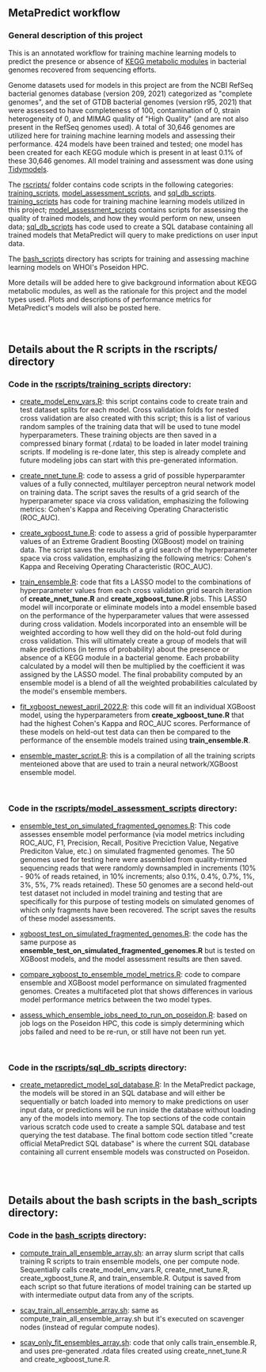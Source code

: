## MetaPredict workflow

### General description of this project

This is an annotated workflow for training machine learning models to predict the presence or absence of [KEGG metabolic modules](https://www.genome.jp/kegg/module.html) in bacterial genomes recovered from sequencing efforts.

Genome datasets used for models in this project are from the NCBI RefSeq bacterial genomes database (version 209, 2021) categorized as "complete genomes", and the set of GTDB bacterial genomes (version r95, 2021) that were assessed to have completeness of 100, contamination of 0, strain heterogeneity of 0, and MIMAG quality of "High Quality" (and are not also present in the RefSeq genomes used). A total of 30,646 genomes are utilized here for training machine learning models and assessing their performance. 424 models have been trained and tested; one model has been created for each KEGG module which is present in at least 0.1% of these 30,646 genomes. All model training and assessment was done using [Tidymodels](https://www.tidymodels.org/).

The [rscripts/](rscripts) folder contains code scripts in the following categories: [training_scripts](rscripts/training_scripts), [model_assessment_scripts](rscripts/model_assessment_scripts), and [sql_db_scripts](rscripts/sql_db_scripts). [training_scripts](rscripts/training_scripts) has code for training machine learning models utilized in this project; [model_assessment_scripts](rscripts/model_assessment_scripts) contains scripts for assessing the quality of trained models, and how they would perform on new, unseen data; [sql_db_scripts](rscripts/sql_db_scripts) has code used to create a SQL database containing all trained models that MetaPredict will query to make predictions on user input data.

The [bash_scripts](bash_scripts/) directory has scripts for training and assessing machine learning models on WHOI's Poseidon HPC.

More details will be added here to give background information about KEGG metabolic modules, as well as the rationale for this project and the model types used. Plots and descriptions of performance metrics for MetaPredict's models will also be posted here.
<br>  
<br>  

## Details about the R scripts in the rscripts/ directory

### Code in the [rscripts/training_scripts](rscripts/training_scripts) directory:
  - [create_model_env_vars.R](rscripts/training_scripts/create_model_env_vars.R): this script contains code to create train and test dataset splits for each model. Cross validation folds for nested cross validation are also created with this script; this is a list of various random samples of the training data that will be used to tune model hyperparameters. These training objects are then saved in a compressed binary format (.rdata) to be loaded in later model training scripts. If modeling is re-done later, this step is already complete and future modeling jobs can start with this pre-generated information.
 
  - [create_nnet_tune.R](rscripts/training_scripts/create_nnet_tune.R): code to assess a grid of possible hyperparamter values of a fully connected, multilayer perceptron neural network model on training data. The script saves the results of a grid search of the hyperparameter space via cross validation, emphasizing the following metrics: Cohen's Kappa and Receiving Operating Characteristic (ROC_AUC).
 
  - [create_xgboost_tune.R](rscripts/training_scripts/create_xgboost_tune.R): code to assess a grid of possible hyperparamter values of an Extreme Gradient Boosting (XGBoost) model on training data. The script saves the results of a grid search of the hyperparameter space via cross validation, emphasizing the following metrics: Cohen's Kappa and Receiving Operating Characteristic (ROC_AUC).
 
  - [train_ensemble.R](rscripts/training_scripts/train_ensemble.R): code that fits a LASSO model to the combinations of hyperparameter values from each cross validation grid search iteration of **create_nnet_tune.R** and **create_xgboost_tune.R** jobs. This LASSO model will incorporate or eliminate models into a model ensemble based on the performance of the hyperparameter values that were assessed during cross validation. Models incorporated into an ensemble will be weighted according to how well they did on the hold-out fold during cross validation. This will ultimately create a group of models that will make predictions (in terms of probability) about the presence or absence of a KEGG module in a bacterial genome. Each probability calculated by a model will then be multiplied by the coefficient it was assigned by the LASSO model. The final probability computed by an ensemble model is a blend of all the weighted probabilities calculated by the model's ensemble members.
 
  - [fit_xgboost_newest_april_2022.R](rscripts/training_scripts/fit_xgboost_newest_april_2022.R): this code will fit an individual XGBoost model, using the hyperparameters from **create_xgboost_tune.R** that had the highest Cohen's Kappa and ROC_AUC scores. Performance of these models on held-out test data can then be compared to the performance of the ensemble models trained using **train_ensemble.R**.
 
  - [ensemble_master_script.R](rscripts/training_scripts/ensemble_master_script.R): this is a compilation of all the training scripts menteioned above that are used to train a neural network/XGBoost ensemble model.
<br>  

### Code in the [rscripts/model_assessment_scripts](rscripts/model_assessment_scripts) directory:
- [ensemble_test_on_simulated_fragmented_genomes.R](rscripts/model_assessment_scripts/ensemble_test_on_simulated_fragmented_genomes.R): This code assesses ensemble model performance (via model metrics including ROC_AUC, F1, Precision, Recall, Positive Preciction Value, Negative Prediciton Value, etc.) on simulated fragmented genomes. The 50 genomes used for testing here were assembled from quality-trimmed sequencing reads that were randomly downsampled in increments (10% - 90% of reads retained, in 10% increments; also 0.1%, 0.4%, 0.7%, 1%, 3%, 5%, 7% reads retained). These 50 genomes are a second held-out test dataset not included in model training and testing that are specifically for this purpose of testing models on simulated genomes of which only fragments have been recovered. The script saves the results of these model assessments.

- [xgboost_test_on_simulated_fragmented_genomes.R](rscripts/model_assessment_scripts/xgboost_test_on_simulated_fragmented_genomes.R): the code has the same purpose as **ensemble_test_on_simulated_fragmented_genomes.R** but is tested on XGBoost models, and the model assessment results are then saved.

- [compare_xgboost_to_ensemble_model_metrics.R](rscripts/model_assessment_scripts/compare_xgboost_to_ensemble_model_metrics.R): code to compare ensemble and XGBoost model performance on simulated fragmented genomes. Creates a multifaceted plot that shows differences in various model performance  metrics between the two model types.

- [assess_which_ensemble_jobs_need_to_run_on_poseidon.R](rscripts/model_assessment_scripts/assess_which_ensemble_jobs_need_to_run_on_poseidon.R): based on job logs on the Poseidon HPC, this code is simply determining which jobs failed and need to be re-run, or still have not been run yet. 
<br>  

### Code in the [rscripts/sql_db_scripts](rscripts/sql_db_scripts) directory:
- [create_metapredict_model_sql_database.R](rscripts/sql_db_scripts/create_metapredict_model_sql_database.R): In the MetaPredict package, the models will be stored in an SQL database and will either be sequentially or batch loaded into memory to make predictions on user input data, or predictions will be run inside the database without loading any of the models into memory. The top sections of the code contain various scratch code used to create a sample SQL database and test querying the test database. The final bottom code section titled "create official MetaPredict SQL database" is where the current SQL database containing all current ensemble models was constructed on Poseidon.
<br>  
<br>  

## Details about the bash scripts in the bash_scripts directory:

### Code in the [bash_scripts](bash_scripts/) directory:
- [compute_train_all_ensemble_array.sh](bash_scripts/compute_train_all_ensemble_array.sh): an array slurm script that calls training R scripts to train ensemble models, one per compute node. Sequentially calls create_model_env_vars.R, create_nnet_tune.R, create_xgboost_tune.R, and train_ensemble.R. Output is saved from each script so that future iterations of model training can be started up with intermediate output data from any of the scripts. 

- [scav_train_all_ensemble_array.sh](bash_scripts/scav_train_all_ensemble_array.sh): same as compute_train_all_ensemble_array.sh but it's executed on scavenger nodes (instead of regular compute nodes).

- [scav_only_fit_ensembles_array.sh](bash_scripts/scav_only_fit_ensembles_array.sh): code that only calls train_ensemble.R, and uses pre-generated .rdata files created using create_nnet_tune.R and create_xgboost_tune.R.
